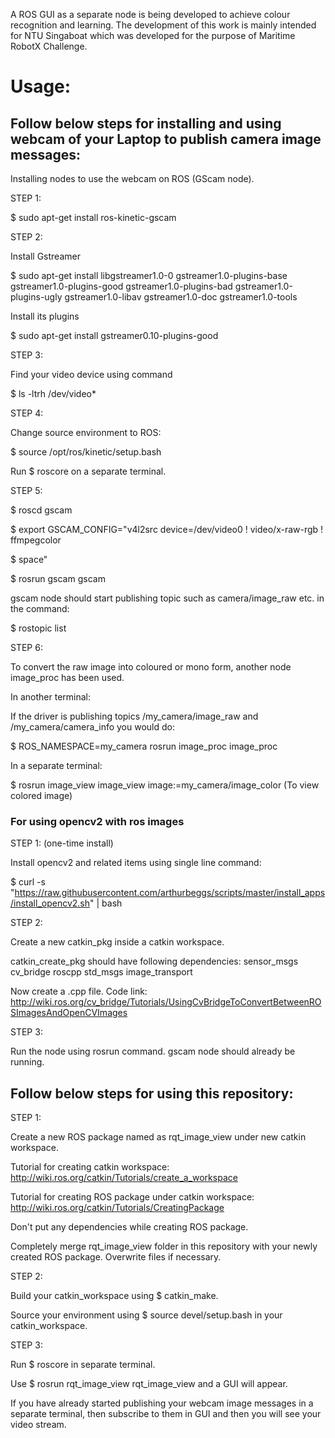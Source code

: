 A ROS GUI as a separate node is being developed to achieve colour recognition and learning. The development of this work is mainly intended for NTU Singaboat which was developed for the purpose of Maritime RobotX Challenge.

# Usage:
## Follow below steps for installing and using webcam of your Laptop to publish camera image messages:
Installing nodes to use the webcam on ROS (GScam node).

STEP 1:

$ sudo apt-get install ros-kinetic-gscam

STEP 2:

Install Gstreamer

$ sudo apt-get install libgstreamer1.0-0 gstreamer1.0-plugins-base gstreamer1.0-plugins-good gstreamer1.0-plugins-bad gstreamer1.0-plugins-ugly gstreamer1.0-libav gstreamer1.0-doc gstreamer1.0-tools

Install its plugins

$ sudo apt-get install gstreamer0.10-plugins-good

STEP 3:

Find your video device using command

$ ls -ltrh /dev/video*

STEP 4:

Change source environment to ROS:

$ source /opt/ros/kinetic/setup.bash 

Run $ roscore on a separate terminal.

STEP 5:

$ roscd gscam

$ export GSCAM_CONFIG="v4l2src device=/dev/video0 ! video/x-raw-rgb ! ffmpegcolor

$ space"

$ rosrun gscam gscam

gscam node should start publishing topic such as camera/image_raw etc. in the command:

$ rostopic list

STEP 6:

To convert the raw image into coloured or mono form, another node image_proc has been used.

In another terminal:

If the driver is publishing topics /my_camera/image_raw and /my_camera/camera_info you would do:

$ ROS_NAMESPACE=my_camera rosrun image_proc image_proc

In a separate terminal:

$ rosrun image_view image_view image:=my_camera/image_color    (To view colored image)

### For using opencv2 with ros images

STEP 1: (one-time install)	

Install opencv2 and related items using single line command:

$ curl -s "https://raw.githubusercontent.com/arthurbeggs/scripts/master/install_apps/install_opencv2.sh" | bash

STEP 2:

Create a new catkin_pkg inside a catkin workspace. 

catkin_create_pkg should have following dependencies: sensor_msgs cv_bridge roscpp std_msgs image_transport

Now create a .cpp file. Code link: http://wiki.ros.org/cv_bridge/Tutorials/UsingCvBridgeToConvertBetweenROSImagesAndOpenCVImages

STEP 3: 

Run the node using rosrun command. gscam node should already be running. 

## Follow below steps for using this repository:

STEP 1:

Create a new ROS package named as rqt_image_view under new catkin workspace. 

Tutorial for creating catkin workspace: http://wiki.ros.org/catkin/Tutorials/create_a_workspace

Tutorial for creating ROS package under catkin workspace: http://wiki.ros.org/catkin/Tutorials/CreatingPackage

Don't put any dependencies while creating ROS package.

Completely merge rqt_image_view folder in this repository with your newly created ROS package. Overwrite files if necessary. 

STEP 2: 

Build your catkin_workspace using $ catkin_make.

Source your environment using $ source devel/setup.bash in your catkin_workspace.

STEP 3:

Run $ roscore in separate terminal.

Use $ rosrun rqt_image_view rqt_image_view and a GUI will appear.

If you have already started publishing your webcam image messages in a separate terminal, then subscribe to them in GUI and then you will see your video stream. 

